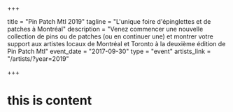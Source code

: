 +++

title = "Pin Patch Mtl 2019"
tagline = "L'unique foire d'épinglettes et de patches à Montréal"
description = "Venez commencer une nouvelle collection de pins ou de patches (ou en continuer une) et montrer votre support aux artistes locaux de Montréal et Toronto à la deuxième édition de Pin Patch Mtl"
event_date = "2017-09-30"
type = "event"
artists_link = "/artists/?year=2019"

+++

# this is content
